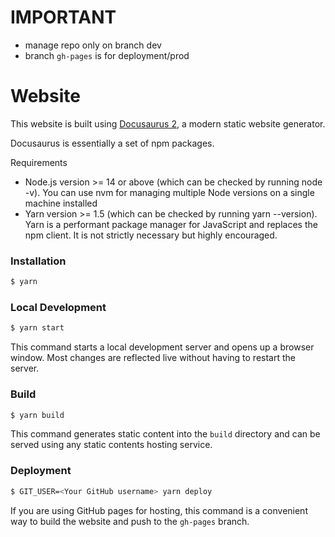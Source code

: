 # IMPORTANT
- manage repo only on branch dev
- branch `gh-pages` is for deployment/prod

# Website

This website is built using [Docusaurus 2](https://docusaurus.io/), a modern static website generator.

Docusaurus is essentially a set of npm packages.

Requirements​
- Node.js version >= 14 or above (which can be checked by running node -v). You can use nvm for managing multiple Node versions on a single machine installed
- Yarn version >= 1.5 (which can be checked by running yarn --version). Yarn is a performant package manager for JavaScript and replaces the npm client. It is not strictly necessary but highly encouraged.

### Installation

```bash
$ yarn
```

### Local Development

```bash
$ yarn start
```

This command starts a local development server and opens up a browser window. Most changes are reflected live without having to restart the server.

### Build

```bash
$ yarn build
```

This command generates static content into the `build` directory and can be served using any static contents hosting service.

### Deployment

```bash
$ GIT_USER=<Your GitHub username> yarn deploy
```

If you are using GitHub pages for hosting, this command is a convenient way to build the website and push to the `gh-pages` branch.
